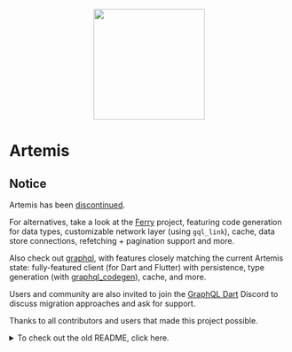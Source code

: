 <!-- @formatter:off -->

<p align="center">
  <img src="https://user-images.githubusercontent.com/735858/58768495-8ecbd600-8572-11e9-9321-4fa5ce4ea007.png" height="200">
  <h1><b>Artemis</b></h1>
</p>

<!-- **Build dart types from GraphQL schemas and queries** -->

## Notice

Artemis has been [discontinued](https://github.com/gql-dart/ferry/issues/541).

For alternatives, take a look at the [Ferry](https://pub.dev/packages/ferry) project, featuring code generation for data types, customizable network layer (using `gql_link`), cache, data store connections, refetching + pagination support and more.

Also check out [graphql](https://pub.dev/packages/graphql), with features closely matching the current Artemis state: fully-featured client (for Dart and Flutter) with persistence, type generation (with [graphql_codegen](https://pub.dev/packages/graphql_codegen)), cache, and more.

Users and community are also invited to join the [GraphQL Dart](https://discord.gg/Pu8AMajSd) Discord to discuss migration approaches and ask for support.

Thanks to all contributors and users that made this project possible.

<details>
  <summary>To check out the old README, click here.</summary>

<!-- Badges -->
[![View at pub.dev][pub-badge]][pub-link]
[![Test][actions-badge]][actions-link]
[![PRs Welcome][prs-badge]][prs-link]
[![Star on GitHub][github-star-badge]][github-star-link]
[![Fork on GitHub][github-forks-badge]][github-forks-link]
[![Discord][discord-badge]][discord-link]

[pub-badge]: https://img.shields.io/pub/v/artemis?style=for-the-badge
[pub-link]: https://pub.dev/packages/artemis

[actions-badge]: https://img.shields.io/github/workflow/status/comigor/artemis/test?style=for-the-badge
[actions-link]: https://github.com/comigor/artemis/actions

[prs-badge]: https://img.shields.io/badge/PRs-welcome-brightgreen.svg?style=for-the-badge
[prs-link]: https://github.com/comigor/artemis/issues

[github-star-badge]: https://img.shields.io/github/stars/comigor/artemis.svg?style=for-the-badge&logo=github&logoColor=ffffff
[github-star-link]: https://github.com/comigor/artemis/stargazers

[github-forks-badge]: https://img.shields.io/github/forks/comigor/artemis.svg?style=for-the-badge&logo=github&logoColor=ffffff
[github-forks-link]: https://github.com/comigor/artemis/network/members

[discord-badge]: https://img.shields.io/discord/559455668810153989.svg?style=for-the-badge&logo=discord&logoColor=ffffff
[discord-link]: https://discord.gg/2Y4wdE4

Check the [**beta**](https://github.com/comigor/artemis/tree/beta) branch for the bleeding edge (and breaking) stuff.

Artemis is a code generator that looks for `schema.graphql` (GraphQL SDL - Schema Definition Language) and `*.graphql` files and builds `.graphql.dart` files typing that query, based on the schema. That's similar to what [Apollo](https://github.com/apollographql/apollo-client) does (Artemis is his sister anyway).

---

## **Installation**
Add the following to your `pubspec.yaml` file to be able to do code generation:
```yaml
dev_dependencies:
  artemis: '>=7.0.0 <8.0.0'
  build_runner: ^2.1.4
  json_serializable: ^6.0.1
```
The generated code uses the following packages in run-time:
```yaml
dependencies:
  artemis: '>=8.0.0 <8.0.0' # only if you're using ArtemisClient!
  json_annotation: ^4.3.0
  equatable: ^2.0.3
  gql: ^0.13.1-alpha
```

Then run:
```shell
dart pub get
```
or
```shell
flutter pub get
```

Now Artemis will generate the API files for you by running:
```shell
dart run build_runner build
```
or
```shell
flutter pub run build_runner build
```

## **Configuration**
Artemis offers some configuration options to generate code. All options should be included on `build.yaml` file on the root of the project:
```yaml
targets:
  $default:
    builders:
      artemis:
        options:
          # custom configuration options!
```

> ⚠️ Make sure your configuration file is called `build.yaml` (with `.yaml` extension, not `.yml`)!

| Option | Default value | Description |
| - | - | - |
| `generate_helpers` | `true` | If Artemis should generate query/mutation helper GraphQLQuery subclasses. |
| `scalar_mapping` | `[]` | Mapping of GraphQL and Dart types. See [Custom scalars](#custom-scalars). |
| `schema_mapping` | `[]` | Mapping of queries and which schemas they will use for code generation. See [Schema mapping](#schema-mapping). |
| `fragments_glob` | `null` | Import path to the file implementing fragments for all queries mapped in schema_mapping. If it's assigned, fragments defined in schema_mapping will be ignored. |
| `ignore_for_file` | `[]`  | The linter rules to ignore for artemis generated files. |
| `generate_queries` | `true` | If Artemis should generate query documents and operation names. If you are using Artemis with `graphql` library it is useful to have those queries and operation names generated but without Atremis specific classes to exclude Artemis from dependancies |

It's important to remember that, by default, [build](https://github.com/dart-lang/build) will follow [Dart's package layout conventions](https://dart.dev/tools/pub/package-layout), meaning that only some folders will be considered to parse the input files. So, if you want to reference files from a folder other than `lib/`, make sure you've included it on `sources`:
```yaml
targets:
  $default:
    sources:
      - lib/**
      - graphql/**
      - data/**
      - schema.graphql
```

### **Schema mapping**
By default, Artemis won't generate anything. That's because your queries/mutations should be linked to GraphQL schemas. To configure it, you need to point a `schema_mapping` to the path of those queries and schemas:

```yaml
targets:
  $default:
    builders:
      artemis:
        options:
          schema_mapping:
            - output: lib/graphql_api.graphql.dart
              schema: lib/my_graphql_schema.graphql
              queries_glob: lib/**.graphql
```

Each `SchemaMap` is configured this way:

| Option | Default value | Description |
| - | - | - |
| `output` | | Relative path to output the generated code. It should end with `.graphql.dart` or else the generator will need to generate one more file. |
| `schema` | | Relative path to the GraphQL schema. |
| `queries_glob` | | Glob that selects all query files to be used with this schema. |
| `naming_scheme` | `pathedWithTypes` | The naming scheme to be used on generated classes names. `pathedWithTypes` is the default for retrocompatibility, where the names of previous types are used as prefix of the next class. This can generate duplication on certain schemas. With `pathedWithFields`, the names of previous fields are used as prefix of the next class and with `simple`, only the actual GraphQL class nameis considered. |
| `type_name_field` | `__typename` | The name of the field used to differentiate interfaces and union types (commonly `__typename` or `__resolveType`). Note that `__typename` field are not added automatically to the query. If you want interface/union type resolution, you need to manually add it there or set `append_type_name` to `true`. |
| `append_type_name` | `false` | Appends `type_name_field` value to the query selections set. |
| `fragments_glob` | `null` | Import path to the file implementing fragments for all queries mapped in schema_mapping. |

See [examples](./example) for more information and configuration options.

### **Custom scalars**

If your schema uses custom scalars, they must be defined on `build.yaml`. If it needs a custom parser (to decode from/to json), the `custom_parser_import` path must be set and the file must implement both `fromGraphQL___ToDart___` and `fromDart___ToGraphQL___` constant functions.

`___ToDart___` and `___ToGraphQL___` should be named including nullability, here is an example:

* `file: Upload` => `fromGraphQLUploadNullableToDartMultipartFileNullable`
and `fromDartMultipartFileNullableToGraphQLUploadNullable`
* `file: Upload!` => `fromGraphQLUploadToDartMultipartFile` and `fromDartMultipartFileToGraphQLUpload`
* `file: [Upload]` => `fromGraphQLListNullableUploadNullableToDartListNullableMultipartFileNullable`
and `fromDartListNullableMultipartFileNullableToGraphQLListNullableUploadNullable`
* `file: [Upload]!` => `fromGraphQLListUploadNullableToDartListMultipartFileNullable`
and `fromDartListMultipartFileNullableToGraphQLListUploadNullable`
* `file: [Upload!]!` => `fromGraphQLListUploadToDartListMultipartFile` and `fromDartListMultipartFileToGraphQLListUpload`

```yaml
targets:
  $default:
    builders:
      artemis:
        options:
          scalar_mapping:
            - custom_parser_import: 'package:graphbrainz_example/coercers.dart'
              graphql_type: Date
              dart_type: DateTime
```

If your custom scalar needs to import Dart libraries, you can provide it in the config as well:

```yaml
targets:
  $default:
    builders:
      artemis:
        options:
          scalar_mapping:
            - custom_parser_import: 'package:graphbrainz_example/coercers.dart'
              graphql_type: BigDecimal
              dart_type:
                name: Decimal
                imports:
                  - 'package:decimal/decimal.dart'
```

Each `ScalarMap` is configured this way:

| Option | Default value | Description |
| - | - | - |
| `graphql_type` |  | The GraphQL custom scalar name on schema. |
| `dart_type` |  | The Dart type this custom scalar should be converted from/to. |
| `custom_parser_import` | `null` | Import path to the file implementing coercer functions for custom scalars. See [Custom scalars](#custom-scalars). |

See [examples](./example) for more information and configuration options.

## **Articles and videos**

1. [Ultimate toolchain to work with GraphQL in Flutter](https://medium.com/@v.ditsyak/ultimate-toolchain-to-work-with-graphql-in-flutter-13aef79c6484)
2. [Awesome GraphQL](https://github.com/chentsulin/awesome-graphql)

## **ArtemisClient**
If you have `generate_helpers`, Artemis will create a subclass of `GraphQLQuery` for you, this class can be used
in conjunction with `ArtemisClient`.

```dart
final client = ArtemisClient('/graphql');
final gitHubReposQuery = MyGitHubReposQuery();
final response = await client.execute(gitHubReposQuery);
```

`ArtemisClient` adds type-awareness around `Link` from [`package:gql/link`](https://pub.dev/packages/gql).
You can create `ArtemisClient` from any `Link` using `ArtemisClient.fromLink`.
 
Check the [examples](./example) to see how to use it in details.

</details>
